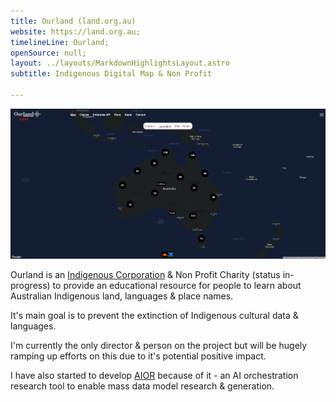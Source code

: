 ```yaml
---
title: Ourland (land.org.au)
website: https://land.org.au;
timelineLine: Ourland;
openSource: null;
layout: ../layouts/MarkdownHighlightsLayout.astro
subtitle: Indigenous Digital Map & Non Profit

---
```

![](./public/projects/web-apps/ourland.png/)

Ourland is an [Indigenous Corporation](https://register.oric.gov.au/PrintCorporationSearch.aspx?corporationName=ourland) & Non Profit Charity (status in-progress) to provide an educational resource for people to learn about Australian Indigenous land, languages & place names.

It's main goal is to prevent the extinction of Indigenous cultural data & languages.

I'm currently the only director & person on the project but will be hugely ramping up efforts on this due to it's potential positive impact.

I have also started to develop [AIOR](#AIOR) because of it - an AI orchestration research tool to enable mass data model research & generation.